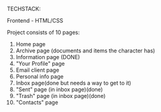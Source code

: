 TECHSTACK:

Frontend - HTML/CSS

Project consists of 10 pages:

1. Home page
2. Archive page (documents and items the character has)
3. Information page (DONE)
4. "Your Profile" page
5. Email client page
6. Personal info page
7. Inbox page(done but needs a way to get to it)
8. "Sent" page (in inbox page)(done)
9. "Trash" page (in inbox page)(done)
10. "Contacts" page
